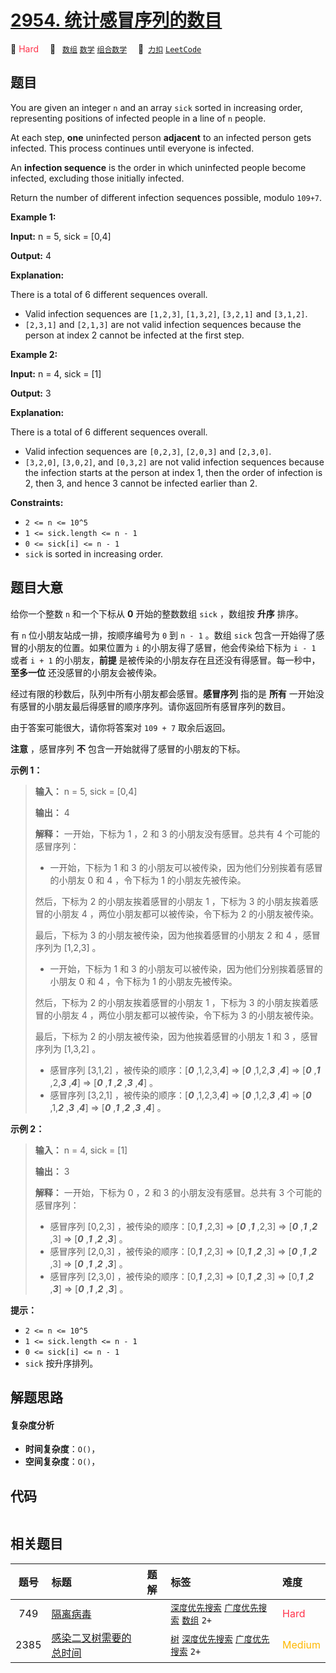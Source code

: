 # [2954. 统计感冒序列的数目](https://2xiao.github.io/leetcode-js/problem/2954.html)

🔴 <font color=#ff334b>Hard</font>&emsp; 🔖&ensp; [`数组`](/tag/array.md) [`数学`](/tag/math.md) [`组合数学`](/tag/combinatorics.md)&emsp; 🔗&ensp;[`力扣`](https://leetcode.cn/problems/count-the-number-of-infection-sequences) [`LeetCode`](https://leetcode.com/problems/count-the-number-of-infection-sequences)

## 题目

You are given an integer `n` and an array `sick` sorted in increasing order,
representing positions of infected people in a line of `n` people.

At each step, **one** uninfected person **adjacent** to an infected person
gets infected. This process continues until everyone is infected.

An **infection sequence** is the order in which uninfected people become
infected, excluding those initially infected.

Return the number of different infection sequences possible, modulo `109+7`.



**Example 1:**

**Input:** n = 5, sick = [0,4]

**Output:** 4

**Explanation:**

There is a total of 6 different sequences overall.

  * Valid infection sequences are `[1,2,3]`, `[1,3,2]`, `[3,2,1]` and `[3,1,2]`.
  * `[2,3,1]` and `[2,1,3]` are not valid infection sequences because the person at index 2 cannot be infected at the first step.

**Example 2:**

**Input:** n = 4, sick = [1]

**Output:** 3

**Explanation:**

There is a total of 6 different sequences overall.

  * Valid infection sequences are `[0,2,3]`, `[2,0,3]` and `[2,3,0]`.
  * `[3,2,0]`, `[3,0,2]`, and `[0,3,2]` are not valid infection sequences because the infection starts at the person at index 1, then the order of infection is 2, then 3, and hence 3 cannot be infected earlier than 2.



**Constraints:**

  * `2 <= n <= 10^5`
  * `1 <= sick.length <= n - 1`
  * `0 <= sick[i] <= n - 1`
  * `sick` is sorted in increasing order.


## 题目大意

给你一个整数 `n` 和一个下标从 **0**  开始的整数数组 `sick` ，数组按 **升序**  排序。

有 `n` 位小朋友站成一排，按顺序编号为 `0` 到 `n - 1` 。数组 `sick` 包含一开始得了感冒的小朋友的位置。如果位置为 `i`
的小朋友得了感冒，他会传染给下标为 `i - 1` 或者 `i + 1` 的小朋友，**前提** 是被传染的小朋友存在且还没有得感冒。每一秒中，
**至多一位**  还没感冒的小朋友会被传染。

经过有限的秒数后，队列中所有小朋友都会感冒。**感冒序列**  指的是 **所有**
一开始没有感冒的小朋友最后得感冒的顺序序列。请你返回所有感冒序列的数目。

由于答案可能很大，请你将答案对 `109 + 7` 取余后返回。

**注意** ，感冒序列 **不** 包含一开始就得了感冒的小朋友的下标。



**示例 1：**

> 
> 
> 
> 
> 
> **输入：** n = 5, sick = [0,4]
> 
> **输出：** 4
> 
> **解释：** 一开始，下标为 1 ，2 和 3 的小朋友没有感冒。总共有 4 个可能的感冒序列：
> - 一开始，下标为 1 和 3 的小朋友可以被传染，因为他们分别挨着有感冒的小朋友 0 和 4 ，令下标为 1 的小朋友先被传染。
> 
> 然后，下标为 2 的小朋友挨着感冒的小朋友 1 ，下标为 3 的小朋友挨着感冒的小朋友 4 ，两位小朋友都可以被传染，令下标为 2 的小朋友被传染。
> 
> 最后，下标为 3 的小朋友被传染，因为他挨着感冒的小朋友 2 和 4 ，感冒序列为 [1,2,3] 。
> - 一开始，下标为 1 和 3 的小朋友可以被传染，因为他们分别挨着感冒的小朋友 0 和 4 ，令下标为 1 的小朋友先被传染。
> 
> 然后，下标为 2 的小朋友挨着感冒的小朋友 1 ，下标为 3 的小朋友挨着感冒的小朋友 4 ，两位小朋友都可以被传染，令下标为 3 的小朋友被传染。
> 
> 最后，下标为 2 的小朋友被传染，因为他挨着感冒的小朋友 1 和 3 ，感冒序列为  [1,3,2] 。
> - 感冒序列 [3,1,2] ，被传染的顺序：[**_0_** ,1,2,3,**_4_**] => [**_0_** ,1,2,**_3_** ,**_4_**] => [**_0_** ,**_1_** ,2,_**3**_ ,**_4_**] => [**_0_** ,**_1_** ,**_2_** ,**_3_** ,**_4_**] 。
> - 感冒序列 [3,2,1] ，被传染的顺序：[**_0_** ,1,2,3,**_4_**] => [**_0_** ,1,2,**_3_** ,**_4_**] => [**_0_** ,1,**_2_** ,**_3_** ,**_4_**] => [**_0_** ,**_1_** ,**_2_** ,**_3_** ,**_4_**] 。
> 
> 

**示例 2：**

> 
> 
> 
> 
> 
> **输入：** n = 4, sick = [1]
> 
> **输出：** 3
> 
> **解释：** 一开始，下标为 0 ，2 和 3 的小朋友没有感冒。总共有 3 个可能的感冒序列：
> - 感冒序列 [0,2,3] ，被传染的顺序：[0,**_1_** ,2,3] => [**_0_** ,**_1_** ,2,3] => [**_0_** ,**_1_** ,**_2_** ,3] => [**_0_** ,**_1_** ,**_2_** ,**_3_**] 。
> - 感冒序列 [2,0,3] ，被传染的顺序：[0,**_1_** ,2,3] => [0,**_1_** ,**_2_** ,3] => [**_0_** ,**_1_** ,**_2_** ,3] => [**_0_** ,**_1_** ,**_2_** ,**_3_**] 。
> - 感冒序列 [2,3,0] ，被传染的顺序：[0,**_1_** ,2,3] => [0,**_1_** ,**_2_** ,3] => [0,**_1_** ,**_2_** ,**_3_**] => [**_0_** ,**_1_** ,**_2_** ,**_3_**] 。
> 
> 



**提示：**

  * `2 <= n <= 10^5`
  * `1 <= sick.length <= n - 1`
  * `0 <= sick[i] <= n - 1`
  * `sick` 按升序排列。


## 解题思路

#### 复杂度分析

- **时间复杂度**：`O()`，
- **空间复杂度**：`O()`，

## 代码

```javascript

```

## 相关题目

<!-- prettier-ignore -->
| 题号 | 标题 | 题解 | 标签 | 难度 |
| :------: | :------ | :------: | :------ | :------ |
| 749 | [隔离病毒](https://leetcode.com/problems/contain-virus) |  |  [`深度优先搜索`](/tag/depth-first-search.md) [`广度优先搜索`](/tag/breadth-first-search.md) [`数组`](/tag/array.md) `2+` | <font color=#ff334b>Hard</font> |
| 2385 | [感染二叉树需要的总时间](https://leetcode.com/problems/amount-of-time-for-binary-tree-to-be-infected) |  |  [`树`](/tag/tree.md) [`深度优先搜索`](/tag/depth-first-search.md) [`广度优先搜索`](/tag/breadth-first-search.md) `2+` | <font color=#ffb800>Medium</font> |